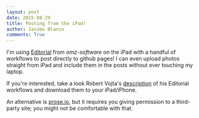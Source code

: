 ```yaml
--- 
layout: post
date: 2015-08-29
title: Posting from the iPad!
author: Jacobo Blanco
comments: True
--- 
```


I'm using [Editorial](http://omz-software.com/editorial/) from *omz-software* on the iPad with a handful of workflows to post directly to github pages! I can even upload photos straight from iPad and include them in the posts without ever touching my laptop.

If you're interested, take a look Robert Vojta's [description](http://www.robertvojta.com/2015/05/12/editorial-workflows-for-jekyll-blogging/) of his Editorial workflows and download them to your iPad/iPhone.

An alternative is [prose.io](http://prose.io), but it requires you giving permission to a third-party site; you might not be comfortable with that.